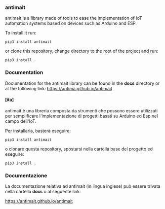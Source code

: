 <h3>antimait</h3>


antimait is a library made of tools to ease the implementation 
of IoT automation systems based on devices such as Arduino and ESP.

To install it run:

<code>pip3 install antimait</code>

or clone this repository, change directory to the root of the project and run:

<code>pip3 install .</code>

<h3>Documentation</h3>

Documentation for the antimait library can be found in the <b>docs</b> directory or at the following link:
https://antima.github.io/antimait

<h4>[ita]</h4>

antimait è una libreria composta da strumenti che possono essere utilizzati per semplificare l'implementazione 
di progetti basati su Arduino ed Esp nel campo dell'IoT.

Per installarla, basterà eseguire:

<code>pip3 install antimait</code>

o clonare questa repository, spostarsi nella cartella base del progetto ed eseguire:

<code>pip3 install .</code>

<h3>Documentazione</h3>

La documentazione relativa ad antimait (in lingua inglese) può essere trivata nella cartella <b>docs</b> o al seguente 
link:

https://antimait.github.io/antimait
